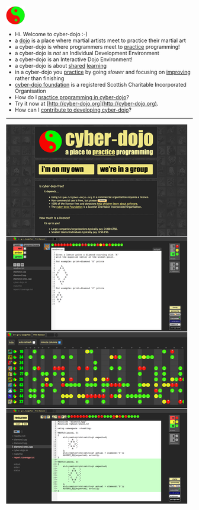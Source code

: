 <img src="https://raw.githubusercontent.com/cyber-dojo/nginx/master/images/home_page_logo.png" alt="cyber-dojo yin/yang logo" width="50px" height="50px"/>

  * Hi. Welcome to cyber-dojo :-)
  * a [dojo](http://en.wikipedia.org/wiki/Dojo) is a place where martial artists meet to practice their martial art
  * a cyber-dojo is where programmers meet to [practice](http://jonjagger.blogspot.co.uk/2013/10/practice.html) programming!
  * a cyber-dojo is <em>not</em> an Individual Development Environment
  * a cyber-dojo is an Interactive Dojo Environment!
  * a cyber-dojo is about [shared](http://jonjagger.blogspot.co.uk/2013/10/teams.html) [learning](http://jonjagger.blogspot.co.uk/2013/10/learning.html)
  * in a cyber-dojo you [practice](http://jonjagger.blogspot.co.uk/2013/10/practice.html) by going <em>slower</em> and focusing on [improving](http://jonjagger.blogspot.co.uk/2014/02/improving.html) rather than finishing
  * [cyber-dojo foundation](http://blog.cyber-dojo.org/2015/08/cyber-dojo-foundation.html) is a registered Scottish Charitable Incorporated Organisation
  * How do I [practice programming in cyber-dojo](http://blog.cyber-dojo.org/2014/08/getting-started.html)?
  * Try it now at [http://cyber-dojo.org](http://cyber-dojo.org).
  * How can I [contribute to developing cyber-dojo](https://github.com/cyber-dojo/cyber-dojo/blob/master/CONTRIBUTING.md)?

- - - -

![cyber-dojo.org home page](https://github.com/cyber-dojo/cyber-dojo/blob/master/shared/home_page_snapshot.png)
